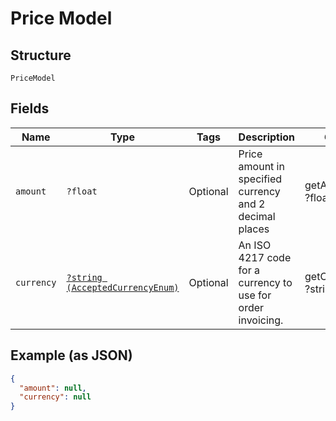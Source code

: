 
# Price Model

## Structure

`PriceModel`

## Fields

| Name | Type | Tags | Description | Getter | Setter |
|  --- | --- | --- | --- | --- | --- |
| `amount` | `?float` | Optional | Price amount in specified currency and 2 decimal places | getAmount(): ?float | setAmount(?float amount): void |
| `currency` | [`?string (AcceptedCurrencyEnum)`](../../doc/models/accepted-currency-enum.md) | Optional | An ISO 4217 code for a currency to use for order invoicing. | getCurrency(): ?string | setCurrency(?string currency): void |

## Example (as JSON)

```json
{
  "amount": null,
  "currency": null
}
```

